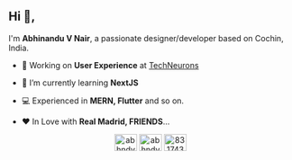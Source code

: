 <h2 align="">Hi 👋,</h2>

 I'm **Abhinandu V Nair**, a passionate designer/developer based on Cochin, India.

- 💼 Working on **User Experience** at [TechNeurons](https://www.techneurons.com/)

- 🌱 I’m currently learning **NextJS**

- 💻 Experienced in **MERN, Flutter** and so on.

- ❤️ In Love with **Real Madrid, FRIENDS**...

<p align="center">
<a href="https://codepen.io/abhndv" target="blank"><img align="center" src="https://raw.githubusercontent.com/rahuldkjain/github-profile-readme-generator/master/src/images/icons/Social/codepen.svg" alt="abhndv" height="30" width="40" /></a>
<a href="https://twitter.com/abhndv" target="blank"><img align="center" src="https://raw.githubusercontent.com/rahuldkjain/github-profile-readme-generator/master/src/images/icons/Social/twitter.svg" alt="abhndv" height="30" width="40" /></a>
<a href="https://stackoverflow.com/users/8317434" target="blank"><img align="center" src="https://raw.githubusercontent.com/rahuldkjain/github-profile-readme-generator/master/src/images/icons/Social/stack-overflow.svg" alt="8317434" height="30" width="40" /></a>
</p>

